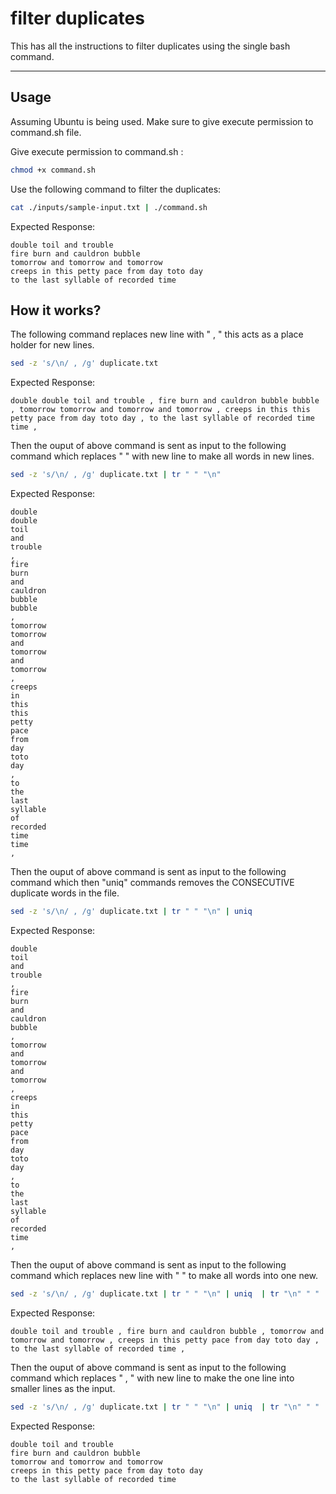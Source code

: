 # filter duplicates

This has all the instructions to filter duplicates using the single bash command. 

---------------------------------------------

## Usage

Assuming Ubuntu is being used.
Make sure to give execute permission to command.sh file.

Give execute permission to command.sh :

``` bash
chmod +x command.sh
```

Use the following command to filter the duplicates:

``` bash
cat ./inputs/sample-input.txt | ./command.sh
```
Expected Response:

``` string
double toil and trouble
fire burn and cauldron bubble
tomorrow and tomorrow and tomorrow
creeps in this petty pace from day toto day
to the last syllable of recorded time
```

## How it works?

The following command replaces new line with " , " this acts as a place holder for new lines.

``` bash
sed -z 's/\n/ , /g' duplicate.txt
```
Expected Response:

``` string
double double toil and trouble , fire burn and cauldron bubble bubble , tomorrow tomorrow and tomorrow and tomorrow , creeps in this this petty pace from day toto day , to the last syllable of recorded time time , 
```

Then the ouput of above command is sent as input to the following command which replaces " " with new line to make all words in new lines.

``` bash
sed -z 's/\n/ , /g' duplicate.txt | tr " " "\n" 
```
Expected Response:

``` string
double
double
toil
and
trouble
,
fire
burn
and
cauldron
bubble
bubble
,
tomorrow
tomorrow
and
tomorrow
and
tomorrow
,
creeps
in
this
this
petty
pace
from
day
toto
day
,
to
the
last
syllable
of
recorded
time
time
,
```

Then the ouput of above command is sent as input to the following command which then "uniq" commands removes the CONSECUTIVE duplicate words in the file.

``` bash
sed -z 's/\n/ , /g' duplicate.txt | tr " " "\n" | uniq  
```
Expected Response:

``` string
double
toil
and
trouble
,
fire
burn
and
cauldron
bubble
,
tomorrow
and
tomorrow
and
tomorrow
,
creeps
in
this
petty
pace
from
day
toto
day
,
to
the
last
syllable
of
recorded
time
,
```

Then the ouput of above command is sent as input to the following command which replaces new line with " " to make all words into one new.

``` bash
sed -z 's/\n/ , /g' duplicate.txt | tr " " "\n" | uniq  | tr "\n" " "
```
Expected Response:

``` string
double toil and trouble , fire burn and cauldron bubble , tomorrow and tomorrow and tomorrow , creeps in this petty pace from day toto day , to the last syllable of recorded time , 
```

Then the ouput of above command is sent as input to the following command which replaces " , " with new line to make the one line into smaller lines as the input.

``` bash
sed -z 's/\n/ , /g' duplicate.txt | tr " " "\n" | uniq  | tr "\n" " " | sed -z 's/ , /\n/g'
```
Expected Response:

``` string
double toil and trouble
fire burn and cauldron bubble
tomorrow and tomorrow and tomorrow
creeps in this petty pace from day toto day
to the last syllable of recorded time
```

